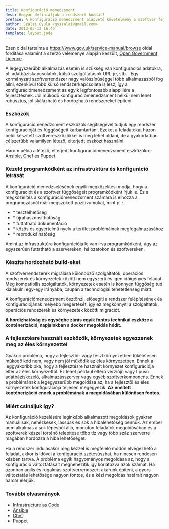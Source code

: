 ```yaml
---
title: Konfiguráció menedzsment
desc: Hogyan definiáljuk a rendszert kóddal?
preface: A konfiguráció menedzsment alapvető követelmény a szoftver fejlesztésben. Segítségével reprodukálható és követhető a rendszer változása.
author: Szalai Gyula <gyszalai@gmail.com>
date: 2013-05-12 16:40
template: layout.jade
---
```


Ezen oldal tartalma a https://www.gov.uk/service-manual/browse oldal fordítása valamint a szerző véleménye alapján készült, [Open Government Licence](http://www.nationalarchives.gov.uk/doc/open-government-licence/).

A legegyszerűbb alkalmazás esetén is szükség van konfigurációs adatokra, pl. adatbáziskapcsolatok, külső szolgáltatások URL-je, stb... Egy kormányzati szoftverrendszer nagy valószínűséggel több alkalmazásból fog állni, ezenkívül több külső rendszerkapcsolata is lesz, így a konfigurációmenedzsment az egyik legfontosabb alappillére a fejlesztésnek. Jól működő konfigurációmenedzsment nélkül nem lehet robusztus, jól skálázható és hordozható rendszereket építeni.

### Eszközök

A konfigurációmenedzsment eszközök segítségével tudjuk egy rendszer konfigurációját és függőségeit karbantartani. Ezeket a feladatokat házon belül készített szoftvereszközökkel is meg lehet oldani, de a gyakorlatban célszerűbb valamilyen létező, elterjedt eszközt használni.

Három példa a létező, elterjedt konfigurációmenedzsment eszközökre: [Ansible](http://ansible.cc/), [Chef](http://www.opscode.com/chef/) és [Puppet](https://puppetlabs.com/).

### Kezeld programkódként az infrastruktúra és konfiguráció leírását

A konfiguráció menedzselésének egyik megközelítési módja, hogy a konfigurációt és a szoftver függőségeit programkódként írjuk le. Ez a megközelítés a konfigurációmenedzsment számára is elhozza a programozásnál már megszokott pozitívumokat, mint pl.:

* \* tesztelhetőség
* \* újrahasznosíthatóság
* \* futtatható dokumentáció
* \* közös és egyértelmű nyelv a terület problémáinak megfogalmazásához
* \* reprodukálhatóság

Amint az infrastruktúra konfigurációja le van írva programkódként, úgy az egyszerűen futtatható a szervereken, hálózatokon és szoftvereken.

### Készíts hordozható build-eket

A szoftverrendszerek migrálása különböző szolgáltatók, operációs rendszerek és környezetek között nem egyszerű és igen időigényes feladat. Még kompatibilis szolgáltatók, környezetek esetén is könnyen függőség tud kialakulni egy-egy irányába, csupán a technológiai tehetetlenség miatt.

A konfigurációmenedzsment ösztönzi, elősegíti a rendszer felépítésének és konfigurációjának mélyebb megértését, így ez megkönnyíti a szolgáltatók, operációs rendszerek és környezetek közötti migrációt.

**A hordizhatóság és egységbe zárás egyik fontos technikai eszköze a konténerizáció, napjainkban a docker megoldás hódít.**

### A fejlesztésre használt eszközök, környezetek egyezzenek meg az éles környezettel

Gyakori probléma, hogy a fejlesztői- vagy tesztkörnyezetben tökéletesen működő kód nem, vagy nem jól működik az éles környezetben. Ennek a leggyakoribb oka, hogy a fejlesztésre használt környezet konfigurációja eltér az éles környezettől. Ez lehet például eltérő verziójú vagy típusú adatbáziskezelő, alkalmazásszerver vagy egyéb szoftverkomponens. Ennek a problémának a legegyszerűbb megoldása az, ha a fejlesztői és éles környezetek konfigurációja teljesen megegyezik. **Az említett konténerizáció ennek a problémának a megoldásában különösen fontos.**

### Miért csináljuk így?

Az konfiguráció kezelésére leginkább alkalmazott megoldások gyakran manuálisak, nehézkesek, lassúak és sok a hibalehetőség bennük. Az ember nem alkalmas a sok lépésből álló, monoton feladatok megoldásában és a szoftverek kézzel történő telepítése több tíz vagy több száz szerverre magában hordozza a hiba lehetőségét.

Ha a rendszer indulásakor még kézzel is megfelelő módon elvégezhető a feladat, akkor is idővel a konfiguráció szétcsúszhat, ha nincsen rendesen kézben tartva. A probléma egyik hagyományos megoldása az, hogy a konfiguráció változtatásait megnehezítik így korlátozva azok számát. Ha azonban agilis és rugalmas szoftverrendszert akarunk építeni, a gyors változtatás lehetősége nagyon fontos, és a kézi megoldás határait nagyon hamar elérjük.

### További olvasmányok

* [Infrastructure as Code](https://speakerdeck.com/garethr/infrastructure-as-code)
* [Ansible](http://ansible.cc/)
* [Chef](http://www.opscode.com/chef/)
* [Puppet](http://puppetlabs.com/solutions/configuration-management/)
